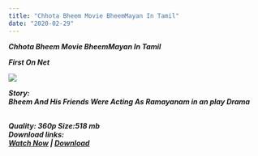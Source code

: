 ```yaml
---
title: "Chhota Bheem Movie BheemMayan In Tamil"
date: "2020-02-29"
---
```


_**Chhota Bheem Movie BheemMayan In Tamil**_  
  
 _**First On Net**_ 

[![](https://i.ytimg.com/vi/40GgYzxEZ1k/maxresdefault.jpg)](https://i.ytimg.com/vi/40GgYzxEZ1k/maxresdefault.jpg)

  
_**Story:**_   
 _**Bheem And His Friends Were Acting As Ramayanam in an play Drama**_  
  
[](https://www.blogger.com/u/1/null)  
_**Quality: 360p Size:518 mb**_   
_**Download links:**_  
 _**[Watch Now](https://clk.ink/YYlH) | [Download](https://bulletprofit.com/LixgDFw4)**_

